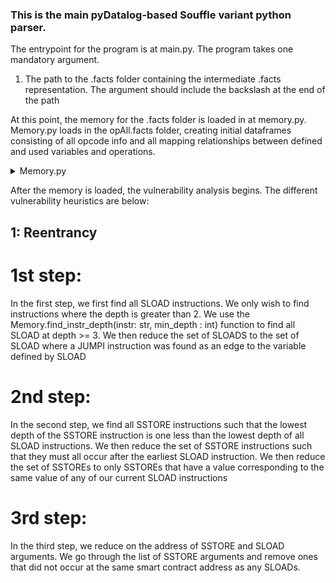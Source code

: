 ### This is the main pyDatalog-based Souffle variant python parser. 

The entrypoint for the program is at main.py. The program takes 
one mandatory argument. 
1. The path to the .facts folder containing the intermediate .facts
   representation. The argument should include the backslash at the
   end of the path

At this point, the memory for the .facts folder is loaded in at
memory.py. Memory.py loads in the opAll.facts folder, creating initial
dataframes consisting of all opcode info and all mapping relationships
between defined and used variables and operations. 

<details>
    <summary>Memory.py</summary>

    ## Memory.py
    `Memory.load(self)`
    - No parameters
    - Returns None
    - Runs Memory.__load_facts(). Processes each opcode and converts
    list of dataframe rows to dataframe

</details>

After the memory is loaded, the vulnerability analysis begins. The 
different vulnerability heuristics are below:

## 1: Reentrancy
# 1st step:
In the first step, we first find all SLOAD instructions. We only wish
to find instructions where the depth is greater than 2. We use the 
Memory.find_instr_depth(instr: str, min_depth : int) function to find
all SLOAD at depth >= 3. We then reduce the set of SLOADS to the set of SLOAD
where a JUMPI instruction was found as an edge to the variable defined by SLOAD

# 2nd step:
In the second step, we find all SSTORE instructions such that the lowest depth
of the SSTORE instruction is one less than the lowest depth of all SLOAD
instructions. We then reduce the set of SSTORE instructions such that they 
must all occur after the earliest SLOAD instruction. We then reduce the set 
of SSTOREs to only SSTOREs that have a value corresponding to the same 
value of any of our current SLOAD instructions

# 3rd step:
In the third step, we reduce on the address of SSTORE and SLOAD arguments. We
go through the list of SSTORE arguments and remove ones that did not occur at the
same smart contract address as any SLOADs. 
